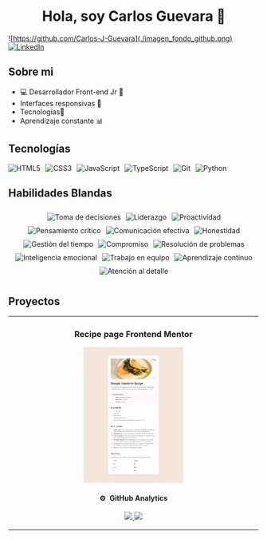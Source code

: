 <h1 align="center">Hola, soy <a>Carlos Guevara</a> 👋</h1>

![https://github.com/Carlos-J-Guevara](./imagen_fondo_github.png)
[![LinkedIn](https://img.shields.io/badge/LinkedIn-0A66C2?style=for-the-badge&logo=linkedin&logoColor=white)](https://www.linkedin.com/in/carlos-jose-angel-guevara-micciollo-a0925616b/)

## Sobre mi
- 💻 Desarrollador Front-end Jr  👋
- Interfaces responsivas 📲
- Tecnologías📡 
- Aprendizaje constante 📊

## Tecnologías
<div style="display: flex; gap: 10px; align-items: center;">
  <img src="https://img.shields.io/badge/HTML5-E34F26?style=for-the-badge&logo=html5&logoColor=white" alt="HTML5" style="pointer-events: none;">
  <img src="https://img.shields.io/badge/CSS3-1572B6?style=for-the-badge&logo=css3&logoColor=white" alt="CSS3" style="pointer-events: none;">
  <img src="https://img.shields.io/badge/JavaScript-F7DF1E?style=for-the-badge&logo=javascript&logoColor=black" alt="JavaScript" style="pointer-events: none;">
  <img src="https://img.shields.io/badge/TypeScript-3178C6?style=for-the-badge&logo=typescript&logoColor=white" alt="TypeScript" style="pointer-events: none;">
  <img src="https://img.shields.io/badge/Git-F05032?style=for-the-badge&logo=git&logoColor=white" alt="Git" style="pointer-events: none;">
  <img src="https://img.shields.io/badge/Python-3776AB?style=for-the-badge&logo=python&logoColor=white" alt="Python" style="pointer-events: none;">
</div>

## Habilidades Blandas
<div style="display: flex; flex-wrap: wrap; justify-content: center; gap: 10px; padding: 10px;">
  <img src="https://img.shields.io/badge/Toma%20de%20decisiones-4CAF50?style=for-the-badge&logo=target&logoColor=black" alt="Toma de decisiones" style="pointer-events: none;">
  <img src="https://img.shields.io/badge/Liderazgo-0052CC?style=for-the-badge&logo=leader&logoColor=white" alt="Liderazgo" style="pointer-events: none;">
  <img src="https://img.shields.io/badge/Proactividad-FF5722?style=for-the-badge&logo=lightbulb&logoColor=white" alt="Proactividad" style="pointer-events: none;">
  <img src="https://img.shields.io/badge/Pensamiento%20crítico-673AB7?style=for-the-badge&logo=brain&logoColor=white" alt="Pensamiento crítico" style="pointer-events: none;">
  <img src="https://img.shields.io/badge/Comunicación%20efectiva-0D47A1?style=for-the-badge&logo=megaphone&logoColor=white" alt="Comunicación efectiva" style="pointer-events: none;">
  <img src="https://img.shields.io/badge/Honestidad-FFEB3B?style=for-the-badge&logo=trustpilot&logoColor=black" alt="Honestidad" style="pointer-events: none;">
  <img src="https://img.shields.io/badge/Gestión%20del%20tiempo-6A1B9A?style=for-the-badge&logo=clock&logoColor=white" alt="Gestión del tiempo" style="pointer-events: none;">
  <img src="https://img.shields.io/badge/Compromiso-3F51B5?style=for-the-badge&logo=handshake&logoColor=white" alt="Compromiso" style="pointer-events: none;">
  <img src="https://img.shields.io/badge/Resolución%20de%20problemas-E53935?style=for-the-badge&logo=code&logoColor=white" alt="Resolución de problemas" style="pointer-events: none;">
  <img src="https://img.shields.io/badge/Inteligencia%20emocional-AD1457?style=for-the-badge&logo=heart&logoColor=white" alt="Inteligencia emocional" style="pointer-events: none;">
  <img src="https://img.shields.io/badge/Trabajo%20en%20equipo-0288D1?style=for-the-badge&logo=teams&logoColor=white" alt="Trabajo en equipo" style="pointer-events: none;">
  <img src="https://img.shields.io/badge/Aprendizaje%20continuo-388E3C?style=for-the-badge&logo=book&logoColor=white" alt="Aprendizaje continuo" style="pointer-events: none;">
  <img src="https://img.shields.io/badge/Atención%20al%20detalle-5D4037?style=for-the-badge&logo=magnifying-glass&logoColor=white" alt="Atención al detalle" style="pointer-events: none;">
</div>

## Proyectos
<table>
<tr>
<td width="50%">
<h3 align="center">Recipe page Frontend Mentor</h3>
<div align="center">
<a href="https://github.com/Carlos-J-Guevara/Practica-recipe-page-main" target="_blank"><img src="https://github.com/Carlos-J-Guevara/Practica-recipe-page-main/blob/main/design/desktop-design.jpg" width="200" alt="Recipe page Frontend Mentor"></a>
<br>

#### ⚙️ &nbsp;GitHub Analytics
<p align="center">
  <a href="https://github.com/Carlos-J-Guevara">
    <div style="display: flex; justify-content: center; gap: 20px;">
      <img height="140em" src="https://github-readme-stats-eight-theta.vercel.app/api?username=Carlos-J-Guevara&show_icons=true&theme=algolia&include_all_commits=true&count_private=true"/>
      <img height="140em" src="https://github-readme-stats-eight-theta.vercel.app/api/top-langs/?username=Carlos-J-Guevara&layout=compact&langs_count=8&theme=algolia"/>
    </div>
  </a>
</p>

<!--
**Carlos-J-Guevara/Carlos-J-Guevara** is a ✨ _special_ ✨ repository because its `README.md` (this file) appears on your GitHub profile.

Here are some ideas to get you started:

- 🔭 I’m currently working on ...
- 🌱 I’m currently learning ...
- 👯 I’m looking to collaborate on ...
- 🤔 I’m looking for help with ...
- 💬 Ask me about ...
- 📫 How to reach me: ...
- 😄 Pronouns: ...
- ⚡ Fun fact: ...
-->
